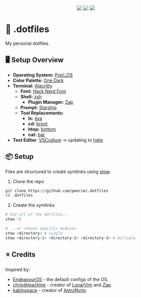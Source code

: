 <div align="center">
<img src="https://img.shields.io/github/last-commit/pmorim/.dotfiles?style=for-the-badge&logo=github&color=a6da95&logoColor=D9E0EE&labelColor=302D41"/>
<img src="https://img.shields.io/github/repo-size/pmorim/.dotfiles?style=for-the-badge&logo=dropbox&color=7dc4e4&logoColor=D9E0EE&labelColor=302D41"/>
<img src="https://img.shields.io/github/license/pmorim/.dotfiles?style=for-the-badge&logo=powerpages&color=cba6f7&logoColor=D9E0EE&labelColor=302D41"/>
</div>

# 📁 .dotfiles

My personal dotfiles.

## 🖥️ Setup Overview

- **Operating System:** [Pop!_OS](https://pop.system76.com/)
- **Color Palette:** [One Dark](https://github.com/joshdick/onedark.vim)
- **Terminal:** [Alacritty](https://alacritty.org/)
  - **Font:** [Hack Nerd Font](https://www.nerdfonts.com/)
  - **Shell:** [zsh](https://github.com/zsh-users/zsh)
    - **Plugin Manager:** [Zap](https://www.zapzsh.org/)
  - **Prompt:** [Starship](https://starship.rs/)
  - **Tool Replacements:**
    - **ls:** [exa](https://github.com/ogham/exa)
    - **cd:** [broot](https://github.com/Canop/broot)
    - **htop:** [bottom](https://github.com/ClementTsang/bottom)
    - **cat:** [bat](https://github.com/sharkdp/bat)
- **Text Editor**: [VSCodium](https://github.com/VSCodium/vscodium) -> updating to [helix](https://helix-editor.com/)

## 📦 Setup

Files are structured to create symlinks using [stow](https://www.gnu.org/software/stow/).

1. Clone the repo

```sh
git clone https://github.com/pmorim/.dotfiles
cd .dotfiles
```

2. Create the symlinks

```sh
# Use all of the dotfiles...
stow */

# ...or choose specific modules
stow <directory> # single
stow <directory-1> <directory-2> <directory-3> # multiple
```

## ⭐ Credits

Inspired by:

- [EndeavourOS](https://endeavouros.com/) - the default configs of the OS.
- [chris@machine](https://github.com/ChristianChiarulli/Machfiles) - creator of [LunarVim](https://www.lunarvim.org/) and [Zap](https://www.zapzsh.org/).
- [kabinspace](https://github.com/kabinspace/dotfiles) - creator of [AstroNvim](https://astronvim.github.io/).

